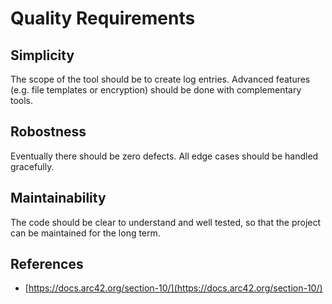 # Quality Requirements

## Simplicity

The scope of the tool should be to create log entries. Advanced features (e.g. file templates or encryption) should be done with complementary tools.

## Robostness

Eventually there should be zero defects. All edge cases should be handled gracefully.

## Maintainability

The code should be clear to understand and well tested, so that the project can be maintained for the long term.

## References

- [https://docs.arc42.org/section-10/](https://docs.arc42.org/section-10/)

